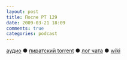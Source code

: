 ```yaml
---
layout: post
title: После РТ 129
date: 2009-03-21 18:09
comments: true
categories: podcast
---
```

[аудио](http://cdn.radio-t.com/rt129post.mp3) ● [пиратский torrent](http://pirates.radio-t.com/torrents/rt129post.mp3.torrent) ● [лог чата](http://chat.radio-t.com/logs/radio-t-129.html) ● [wiki](http://wiki.radio-t.com/%D0%9F%D0%BE%D1%81%D0%BB%D0%B5_%D0%A0%D0%A2_129)<audio src="http://cdn.radio-t.com/rt129post.mp3" preload="none">
